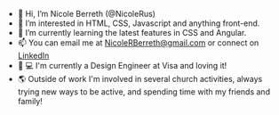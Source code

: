 - 👋 Hi, I’m Nicole Berreth (@NicoleRus)
- 👀 I’m interested in HTML, CSS, Javascript and anything front-end.
- 🌱 I’m currently learning the latest features in CSS and Angular.
- 📫 You can email me at NicoleRBerreth@gmail.com or connect on [LinkedIn](https://www.linkedin.com/in/nicole-berreth/)
- 💸 💻 I'm currently a Design Engineer at Visa and loving it!
- 🌎 Outside of work I'm involved in several church activities, always trying new ways to be active, and spending time with my friends and family!
